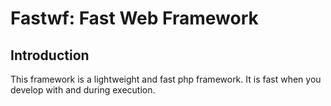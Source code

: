 # Fastwf: Fast Web Framework

## Introduction

This framework is a lightweight and fast php framework. It is fast when you develop with and during
execution.
